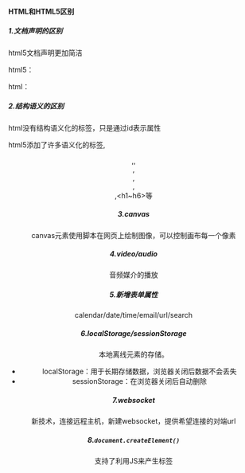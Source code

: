 #### HTML和HTML5区别

##### 1.文档声明的区别

html5文档声明更加简洁

html5：<!DOCTYPE html>

html：<!DOCTYPE html PUBLIC "-//W3C//DTD XHTML 1.0 Transitional//EN" "[http://www.w3.org/TR/xhtml1/DTD/xhtml1-transitional.dtd](https://link.zhihu.com/?target=http%3A//www.w3.org/TR/xhtml1/DTD/xhtml1-transitional.dtd)"><html xmlns="[http://www.w3.org/1999/xhtml](https://link.zhihu.com/?target=http%3A//www.w3.org/1999/xhtml)">

##### 2.结构语义的区别

html没有结构语义化的标签，只是通过id表示属性

html5添加了许多语义化的标签<body>,<header>,<asider>,<section>,<footer>,<hgroup>,<article>,<h1~h6>等

##### 3.canvas

canvas元素使用脚本在网页上绘制图像，可以控制画布每一个像素

##### 4.video/audio

音频媒介的播放

##### 5.新增表单属性

calendar/date/time/email/url/search

##### 6.localStorage/sessionStorage

本地离线元素的存储。

* localStorage：用于长期存储数据，浏览器关闭后数据不会丢失
* sessionStorage：在浏览器关闭后自动删除

##### 7.websocket

新技术，连接远程主机，新建websocket，提供希望连接的对端url

#####  8.`document.createElement()`

支持了利用JS来产生标签